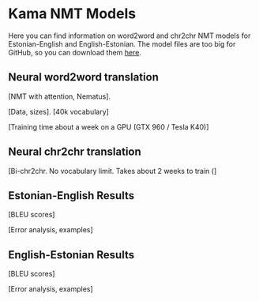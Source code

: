 # Kama NMT Models

Here you can find information on word2word and chr2chr NMT models for Estonian-English and English-Estonian. The model files are too big for GitHub, so you can download them [here](http://statmt.ut.ee/kama).

## Neural word2word translation

[NMT with attention, Nematus].

[Data, sizes]. [40k vocabulary]

[Training time about a week on a GPU (GTX 960 / Tesla K40)]

## Neural chr2chr translation

[Bi-chr2chr. No vocabulary limit. Takes about 2 weeks to train (]

## Estonian-English Results

[BLEU scores]

[Error analysis, examples]

## English-Estonian Results

[BLEU scores]

[Error analysis, examples]
